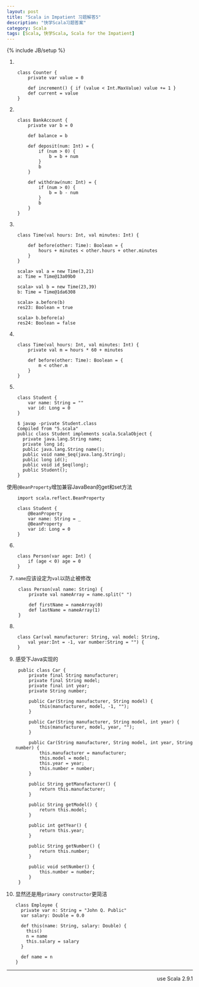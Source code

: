 ```yaml
---
layout: post
title: "Scala in Impatient 习题解答5"
description: "快学Scala习题答案"
category: Scala
tags: [Scala, 快学Scala, Scala for the Impatient]
---
```

{% include JB/setup %}

1. 

        class Counter {
            private var value = 0

            def increment() { if (value < Int.MaxValue) value += 1 }
            def current = value
        }

2. 

        class BankAccount {
            private var b = 0

            def balance = b 

            def deposit(num: Int) = {
                if (num > 0) {
                    b = b + num
                }
                b
            }

            def withdraw(num: Int) = {
                if (num > 0) {
                    b = b - num
                }
                b
            }
        }

3. 

        class Time(val hours: Int, val minutes: Int) {

            def before(other: Time): Boolean = {
                hours + minutes < other.hours + other.minutes
            }
        }

        scala> val a = new Time(3,21)
        a: Time = Time@13a09b0

        scala> val b = new Time(23,39)
        b: Time = Time@1da6308

        scala> a.before(b)
        res23: Boolean = true

        scala> b.before(a)
        res24: Boolean = false

4. 

        class Time(val hours: Int, val minutes: Int) {
            private val m = hours * 60 + minutes

            def before(other: Time): Boolean = {
                m < other.m
            }
        }

5. 

        class Student {
            var name: String = ""
            var id: Long = 0
        }

        $ javap -private Student.class 
        Compiled from "5.scala"
        public class Student implements scala.ScalaObject {
          private java.lang.String name;
          private long id;
          public java.lang.String name();
          public void name_$eq(java.lang.String);
          public long id();
          public void id_$eq(long);
          public Student();
        }

  使用`@BeanProperty`增加兼容JavaBean的get和set方法

        import scala.reflect.BeanProperty

        class Student {
            @BeanProperty
            var name: String = _
            @BeanProperty
            var id: Long = 0
        }

6. 

        class Person(var age: Int) {
            if (age < 0) age = 0
        }

7. `name`应该设定为`val`以防止被修改

        class Person(val name: String) {
            private val nameArray = name.split(" ")

            def firstName = nameArray(0)
            def lastName = nameArray(1)
        }

8. 

        class Car(val manufacturer: String, val model: String,
            val year:Int = -1, var number:String = "") {
        }

9. 感受下Java实现的

        public class Car { 
            private final String manufacturer;
            private final String model;
            private final int year;
            private String number;

            public Car(String manufacturer, String model) {
                this(manufacturer, model, -1, "");
            }

            public Car(String manufacturer, String model, int year) {
                this(manufacturer, model, year, "");
            }

            public Car(String manufacturer, String model, int year, String number) {
                this.manufacturer = manufacturer;
                this.model = model;
                this.year = year;
                this.number = number;
            }

            public String getManufacturer() {
                return this.manufacturer;
            }

            public String getModel() {
                return this.model;
            }

            public int getYear() {
                return this.year;
            }

            public String getNumber() {
                return this.number;
            }

            public void setNumber() {
                this.number = number;
            }
        }

10. 显然还是用`primary constructor`更简洁

        class Employee {
          private var n: String = "John Q. Public"
          var salary: Double = 0.0

          def this(name: String, salary: Double) {
            this()
            n = name
            this.salary = salary
          }

          def name = n
        }

----
<div align="right">use Scala 2.9.1</div>
